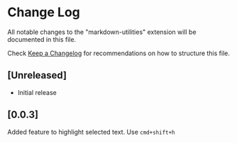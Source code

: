 # Change Log

All notable changes to the "markdown-utilities" extension will be documented in this file.

Check [Keep a Changelog](http://keepachangelog.com/) for recommendations on how to structure this file.

## [Unreleased]

- Initial release

## [0.0.3]

Added feature to highlight selected text. Use `cmd+shift+h` 
